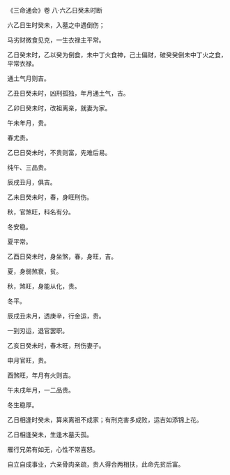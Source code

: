 《三命通会》卷 八·六乙日癸未时断

六乙日生时癸未，入墓之中遇倒伤；

马劣财微食见克，一生衣禄主平常。

乙日癸未时，乙以癸为倒食，未中丁火食神，己土偏财，破癸癸倒未中丁火之食，平常衣禄。

通土气月则吉。

乙丑日癸未时，凶刑孤独，年月通土气，吉。

乙卯日癸未时，改祖离亲，就妻为家。

午未年月，贵。

春尤贵。

乙巳日癸未时，不贵则富，先难后易。

纯午、三品贵。

辰戌丑月，俱吉。

乙未日癸未时，春，身旺刑伤。

秋，官煞旺，科名有分。

冬安稳。

夏平常。

乙酉日癸未时，身坐煞，春，身旺，吉。

夏，身弱煞衰，贫。

秋，煞旺，身能从化，贵。

冬平。

辰戌丑未月，透庚辛，行金运，贵。

一到刃运，退官罢职。

乙亥日癸未时，春木旺，刑伤妻子。

申月官旺，贵。

酉煞旺，年月有火则吉。

午未戌年月，一二品贵。

冬生稳厚。

乙日相逢时癸未，算来离祖不成家；有刑克害多成败，运吉如添锦上花。

乙日相逢癸未，生逢木墓夭孤。

雁行兄弟有如无，心性不常喜怒。

自立自成事业，六亲骨肉亲疏，贵人得合两相扶，此命先贫后富。

